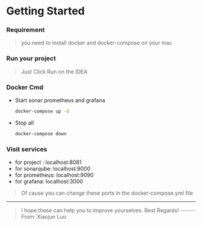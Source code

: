 # Getting Started

### Requirement
> you need to install docker and docker-compose on your mac

### Run your project
> Just Click Run on the IDEA

### Docker Cmd
- Start sonar prometheus and grafana
    ```bash
    docker-compose up -d
    ```
- Stop all
    ```bash
    docker-compose down
    ```
    
### Visit services
- for project : localhost:8081
- for sonarqube: localhost:9000
- for prometheus: localhost:9090
- for grafana: localhost:3000
> Of cause you can change these ports in the docker-compose.yml file

----
>I hope these can help you to improve yourselves.
Best Regards!    ------From: Xiaojun Luo



